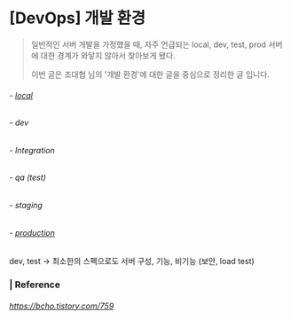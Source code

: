 # [DevOps] 개발 환경 

> 일반적인 서버 개발을 가정했을 때, 자주 언급되는 local, dev, test, prod 서버에 대한 경계가 와닿지 않아서 찾아보게 됐다. 
>
> 이번 글은 조대협 님의 '개발 환경'에 대한 글을 중심으로 정리한 글 입니다. 

###### - <u>local</u>





###### - dev



###### - Integration



###### - qa (test)



###### - staging 



###### - <u>production</u> 



dev, test -> 최소한의 스펙으로도 서버 구성, 기능, 비기능 (보안, load test)





### | Reference

###### https://bcho.tistory.com/759